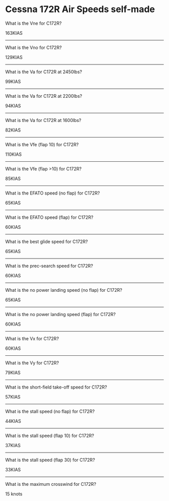 # Cessna 172R Air Speeds self-made

What is the Vne for C172R?

163KIAS

----

What is the Vno for C172R?

129KIAS

----

What is the Va for C172R at 2450lbs?

99KIAS

----

What is the Va for C172R at 2200lbs?

94KIAS

----

What is the Va for C172R at 1600lbs?

82KIAS

----

What is the Vfe (flap 10) for C172R?

110KIAS

----

What is the Vfe (flap >10) for C172R?

85KIAS

----

What is the EFATO speed (no flap) for C172R?

65KIAS

----

What is the EFATO speed (flap) for C172R?

60KIAS

----

What is the best glide speed for C172R?

65KIAS

----

What is the prec-search speed for C172R?

60KIAS

----

What is the no power landing speed (no flap) for C172R?

65KIAS

----

What is the no power landing speed (flap) for C172R?

60KIAS

----

What is the Vx for C172R?

60KIAS

----

What is the Vy for C172R?

79KIAS

----

What is the short-field take-off speed for C172R?

57KIAS

----

What is the stall speed (no flap) for C172R?

44KIAS

----

What is the stall speed (flap 10) for C172R?

37KIAS

----

What is the stall speed (flap 30) for C172R?

33KIAS

----

What is the maximum crosswind for C172R?

15 knots


